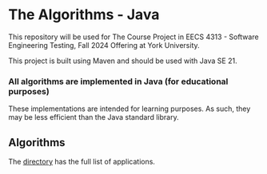 # The Algorithms - Java

This repository will be used for The Course Project in EECS 4313 - Software Engineering Testing, Fall 2024 Offering at York University. 

This project is built using Maven and should be used with Java SE 21.

### All algorithms are implemented in Java (for educational purposes)
These implementations are intended for learning purposes. As such, they may be less efficient than the Java standard library.

## Algorithms
The [directory](DIRECTORY.md) has the full list of applications.
